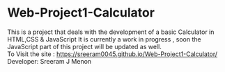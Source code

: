 # Web-Project1-Calculator
This is a project that deals with the development of a basic Calculator in HTML,CSS &amp; JavaScript
It is currently a work in progress , soon the JavaScript part of this project will be updated as well.
<br>
To Visit the site : https://sreeram0045.github.io/Web-Project1-Calculator/
<br>
Developer: Sreeram J Menon 
